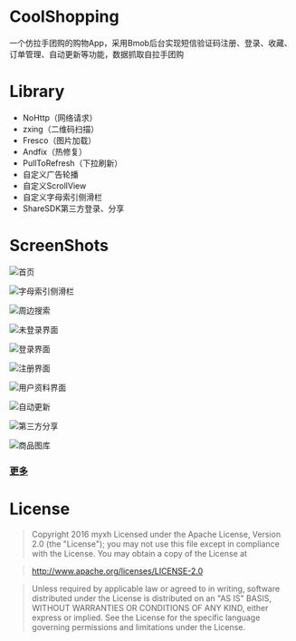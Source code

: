 # CoolShopping
一个仿拉手团购的购物App，采用Bmob后台实现短信验证码注册、登录、收藏、订单管理、自动更新等功能，数据抓取自拉手团购

# Library
 - NoHttp（网络请求）
 - zxing（二维码扫描）
 - Fresco（图片加载）
 - Andfix（热修复）
 - PullToRefresh（下拉刷新）
 - 自定义广告轮播
 - 自定义ScrollView
 - 自定义字母索引侧滑栏
 - ShareSDK第三方登录、分享

# ScreenShots
![首页](https://github.com/myxh/CoolShopping/blob/master/ScreenCapture/0.png)

![字母索引侧滑栏](https://github.com/myxh/CoolShopping/blob/master/ScreenCapture/2.png)

![周边搜索](https://github.com/myxh/CoolShopping/blob/master/ScreenCapture/4.png)

![未登录界面](https://github.com/myxh/CoolShopping/blob/master/ScreenCapture/6.png)

![登录界面](https://github.com/myxh/CoolShopping/blob/master/ScreenCapture/7.png)

![注册界面](https://github.com/myxh/CoolShopping/blob/master/ScreenCapture/11.png)

![用户资料界面](https://github.com/myxh/CoolShopping/blob/master/ScreenCapture/14.png)

![自动更新](https://github.com/myxh/CoolShopping/blob/master/ScreenCapture/17.png)

![第三方分享](https://github.com/myxh/CoolShopping/blob/master/ScreenCapture/22.png)

![商品图库](https://github.com/myxh/CoolShopping/blob/master/ScreenCapture/23.png)
 
 ### [更多](https://github.com/myxh/CoolShopping/tree/master/ScreenCapture)
 
# License
>Copyright 2016 myxh
Licensed under the Apache License, Version 2.0 (the "License");
you may not use this file except in compliance with the License.
You may obtain a copy of the License at

>    http://www.apache.org/licenses/LICENSE-2.0
    
>Unless required by applicable law or agreed to in writing, software
distributed under the License is distributed on an "AS IS" BASIS,
WITHOUT WARRANTIES OR CONDITIONS OF ANY KIND, either express or implied.
See the License for the specific language governing permissions and
limitations under the License.
